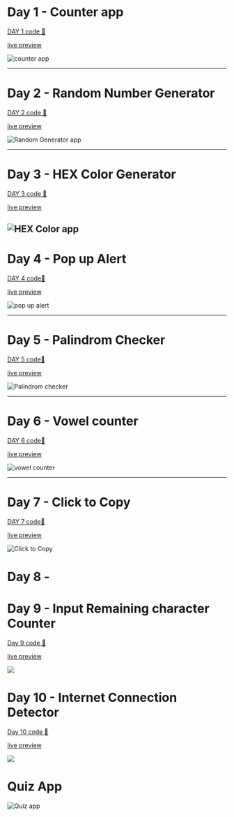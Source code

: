 # Day 1 - Counter app

[DAY 1 code 🔗](https://github.com/sharif-22/100-Days-of-JS/tree/main/DAY%201%20-%20Counter%20app)

[live preview ](https://sharif-day-1-counter-app.netlify.app/)

![counter app](./DAY%2001%20-%20Counter%20app/images/mobile%20preview.png)

---

# Day 2 - Random Number Generator

[DAY 2 code 🔗](https://github.com/sharif-22/100-Days-of-JS/tree/main/DAY%202%20-%20Random%20num%20Generator)

[live preview ](https://sharif-day2-random-num-gererator.netlify.app/)

![Random Generator app](./DAY%2002%20-%20Random%20num%20Generator/images/mobile.png)

---

# Day 3 - HEX Color Generator

[DAY 3 code 🔗](https://github.com/sharif-22/100-Days-of-JS/tree/main/DAY%203%20-%20HEX%20Color%20generator)

[live preview ](https://sharif-day3-hexcolorapp.netlify.app/)

## ![HEX Color app](./DAY%2003%20-%20HEX%20Color%20generator/images/mobile.png)

# Day 4 - Pop up Alert

[DAY 4 code🔗](https://github.com/sharif-22/100-Days-of-JS/tree/main/DAY%204%20-%20Pop%20up%20or%20alert%20message)

[live preview ](https://sharif-day4-popup-alert.netlify.app/)

![pop up alert ](./DAY%2004%20-%20Pop%20up%20or%20alert%20message/images/mobile.gif)

---

# Day 5 - Palindrom Checker

[DAY 5 code🔗](https://github.com/sharif-22/100-Days-of-JS/tree/main/DAY%205%20-%20Palindrom%20Checker)

[live preview ](https://sharif-day5-palindrom-checker.netlify.app/)

![Palindrom checker ](./DAY%2005%20-%20Palindrom%20Checker/images/desktop%20preview.gif)

---

# Day 6 - Vowel counter

[DAY 6 code🔗](https://github.com/sharif-22/100-Days-of-JS/tree/main/DAY%206%20-%20Vowel%20Counter%20app)

[live preview ](https://sharif-day6-vowel-counter.netlify.app/)

![vowel counter ](./DAY%2006%20-%20Vowel%20Counter%20app/images/destop%20preview.gif)

---

# Day 7 - Click to Copy

[DAY 7 code🔗](https://github.com/sharif-22/100-Days-of-JS/tree/main/DAY%207%20-%20Click%20to%20Copy)

[live preview ](https://sharif-day7-clicktocopy.netlify.app/)

![Click to Copy ](./DAY%2007%20-%20Click%20to%20Copy/images/mobile.gif)

# Day 8 -

# Day 9 - Input Remaining character Counter

[Day 9 code 🔗]()

[live preview]()

![](./DAY%2009%20-%20Input%20Remaing%20Character%20counter/images/destop%20preview.gif)

# Day 10 - Internet Connection Detector

[Day 10 code 🔗]()

[live preview]()

![](./DAY%2010%20-%20Internet%20Connection%20Detector/images/mobile.gif)

# Quiz App

![Quiz app](./DAY%2011%20-%20Quiz%20app/images/mobile.png)
